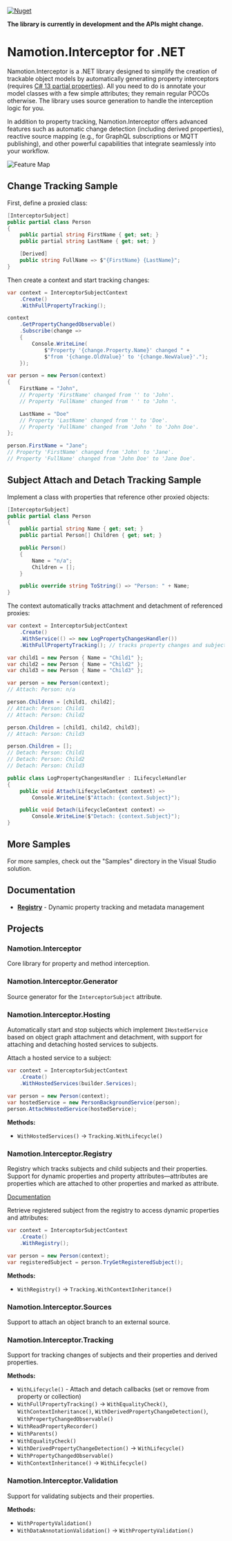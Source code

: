 [![Nuget](https://img.shields.io/nuget/v/Namotion.Interceptor.svg)](https://apimundo.com/organizations/nuget-org/nuget-feeds/public/packages/Namotion.Interceptor/versions/latest)

**The library is currently in development and the APIs might change.**

# Namotion.Interceptor for .NET

Namotion.Interceptor is a .NET library designed to simplify the creation of trackable object models by automatically generating property interceptors (requires [C# 13 partial properties](https://learn.microsoft.com/en-us/dotnet/csharp/whats-new/csharp-13#more-partial-members)). All you need to do is annotate your model classes with a few simple attributes; they remain regular POCOs otherwise. The library uses source generation to handle the interception logic for you.

In addition to property tracking, Namotion.Interceptor offers advanced features such as automatic change detection (including derived properties), reactive source mapping (e.g., for GraphQL subscriptions or MQTT publishing), and other powerful capabilities that integrate seamlessly into your workflow.

![Feature Map](./features.png)

## Change Tracking Sample

First, define a proxied class:

```csharp
[InterceptorSubject]
public partial class Person
{
    public partial string FirstName { get; set; }
    public partial string LastName { get; set; }

    [Derived]
    public string FullName => $"{FirstName} {LastName}";
}
```

Then create a context and start tracking changes:

```csharp
var context = InterceptorSubjectContext
    .Create()
    .WithFullPropertyTracking();

context
    .GetPropertyChangedObservable()
    .Subscribe(change =>
    {
        Console.WriteLine(
            $"Property '{change.Property.Name}' changed " +
            $"from '{change.OldValue}' to '{change.NewValue}'.");
    });

var person = new Person(context)
{
    FirstName = "John",
    // Property 'FirstName' changed from '' to 'John'.
    // Property 'FullName' changed from ' ' to 'John '.

    LastName = "Doe"
    // Property 'LastName' changed from '' to 'Doe'.
    // Property 'FullName' changed from 'John ' to 'John Doe'.
};

person.FirstName = "Jane";
// Property 'FirstName' changed from 'John' to 'Jane'.
// Property 'FullName' changed from 'John Doe' to 'Jane Doe'.
```

## Subject Attach and Detach Tracking Sample

Implement a class with properties that reference other proxied objects:

```csharp
[InterceptorSubject]
public partial class Person
{
    public partial string Name { get; set; }
    public partial Person[] Children { get; set; }

    public Person()
    {
        Name = "n/a";
        Children = [];
    }

    public override string ToString() => "Person: " + Name;
}
```

The context automatically tracks attachment and detachment of referenced proxies:

```csharp
var context = InterceptorSubjectContext
    .Create()
    .WithService(() => new LogPropertyChangesHandler())
    .WithFullPropertyTracking(); // tracks property changes and subject attaches/detaches

var child1 = new Person { Name = "Child1" };
var child2 = new Person { Name = "Child2" };
var child3 = new Person { Name = "Child3" };

var person = new Person(context);
// Attach: Person: n/a

person.Children = [child1, child2];
// Attach: Person: Child1
// Attach: Person: Child2

person.Children = [child1, child2, child3];
// Attach: Person: Child3

person.Children = [];
// Detach: Person: Child1
// Detach: Person: Child2
// Detach: Person: Child3

public class LogPropertyChangesHandler : ILifecycleHandler
{
    public void Attach(LifecycleContext context) => 
        Console.WriteLine($"Attach: {context.Subject}");

    public void Detach(LifecycleContext context) => 
        Console.WriteLine($"Detach: {context.Subject}");
}
```

## More Samples

For more samples, check out the "Samples" directory in the Visual Studio solution.

## Documentation

- **[Registry](docs/registry.md)** - Dynamic property tracking and metadata management

## Projects

### Namotion.Interceptor
Core library for property and method interception.

### Namotion.Interceptor.Generator
Source generator for the `InterceptorSubject` attribute.

### Namotion.Interceptor.Hosting
Automatically start and stop subjects which implement `IHostedService` based on object graph attachment and detachment, with support for attaching and detaching hosted services to subjects.

Attach a hosted service to a subject:

```csharp
var context = InterceptorSubjectContext
    .Create()
    .WithHostedServices(builder.Services);
    
var person = new Person(context);
var hostedService = new PersonBackgroundService(person);
person.AttachHostedService(hostedService);
```

**Methods:**
- `WithHostedServices()` → `Tracking.WithLifecycle()`

### Namotion.Interceptor.Registry

Registry which tracks subjects and child subjects and their properties. Support for dynamic properties and property attributes—attributes are properties which are attached to other properties and marked as attribute.

[Documentation](docs/registry.md)

Retrieve registered subject from the registry to access dynamic properties and attributes:

```csharp
var context = InterceptorSubjectContext
    .Create()
    .WithRegistry();

var person = new Person(context);
var registeredSubject = person.TryGetRegisteredSubject();
```

**Methods:**
- `WithRegistry()` → `Tracking.WithContextInheritance()`

### Namotion.Interceptor.Sources
Support to attach an object branch to an external source.

### Namotion.Interceptor.Tracking
Support for tracking changes of subjects and their properties and derived properties.

**Methods:**
- `WithLifecycle()` - Attach and detach callbacks (set or remove from property or collection)
- `WithFullPropertyTracking()` → `WithEqualityCheck()`, `WithContextInheritance()`, `WithDerivedPropertyChangeDetection()`, `WithPropertyChangedObservable()`
- `WithReadPropertyRecorder()`
- `WithParents()`
- `WithEqualityCheck()`
- `WithDerivedPropertyChangeDetection()` → `WithLifecycle()`
- `WithPropertyChangedObservable()`
- `WithContextInheritance()` → `WithLifecycle()`

### Namotion.Interceptor.Validation
Support for validating subjects and their properties.

**Methods:**
- `WithPropertyValidation()`
- `WithDataAnnotationValidation()` → `WithPropertyValidation()`
